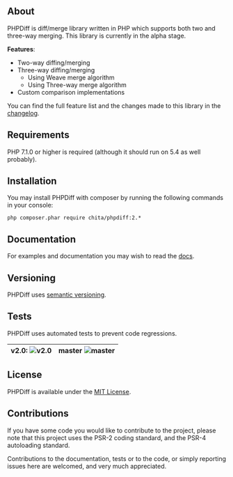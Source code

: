 ## About
PHPDiff is diff/merge library written in PHP which supports both two and three-way merging. This library is currently in
the alpha stage.

**Features**:
 - Two-way diffing/merging
 - Three-way diffing/merging
 	- Using Weave merge algorithm
 	- Using Three-way merge algorithm
 - Custom comparison implementations

You can find the full feature list and the changes made to this library in the [changelog](CHANGELOG.md).

## Requirements
PHP 7.1.0 or higher is required (although it should run on 5.4 as well probably).

## Installation
You may install PHPDiff with composer by running the following commands in your console:
```
php composer.phar require chita/phpdiff:2.*
```

## Documentation
For examples and documentation you may wish to read the [docs](http://phpdiff.readthedocs.io/en/latest/).

## Versioning
PHPDiff uses [semantic versioning](http://semver.org/).

## Tests
PHPDiff uses automated tests to prevent code regressions.

| v2.0: ![v2.0](https://github.com/CHItA/TopologicalSort/workflows/Tests/badge.svg?branch=v2.0) | master ![master](https://github.com/CHItA/TopologicalSort/workflows/Tests/badge.svg?branch=master) |
| --- | --- |

## License
PHPDiff is available under the [MIT License](LICENSE).

## Contributions
If you have some code you would like to contribute to the project, please note that this project uses the PSR-2 coding
standard, and the PSR-4 autoloading standard.

Contributions to the documentation, tests or to the code, or simply reporting issues here are welcomed, and very much
appreciated.
